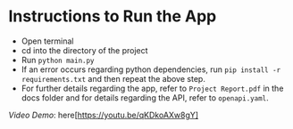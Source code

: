 # Instructions to Run the App

* Open terminal
* cd into the directory of the project
* Run ```python main.py```
* If an error occurs regarding python dependencies, run ```pip install -r requirements.txt``` and then repeat the above step.
* For further details regarding the app, refer to ```Project Report.pdf``` in the docs folder and for details regarding the API, refer to ```openapi.yaml```.

*Video Demo*: here[https://youtu.be/qKDkoAXw8gY]
